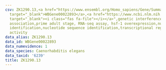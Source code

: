 ```yaml
---
csv: ZK1290.13,<a href="https://www.ensembl.org/Homo_sapiens/Gene/Summary?db=core;g=WBGene00022893"
  target="_blank">WBGene00022893</a>,<a href="https://www.ncbi.nlm.nih.gov/pubmed/30894454"
  target="_blank"><i class="fas fa-file"></i></a>",genetic interference,functional
  association,prime adult stage, RNA-seq assay, hsf-1 overexpression,nucleotide sequence
  identification,nucleotide sequence identification,transcriptional regulation,up-regulates
  activity
data_alias: ZK1290.13
data_id: WBGene00022893
data_numevidence: 1
data_species: Caenorhabditis elegans
data_taxid: '6239'
title: ZK1290.13
---
```

